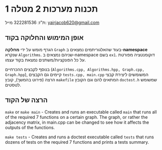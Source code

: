 # תכנות מערכות 2 מטלה 1
ת"ז: 322281536
מייל: yairjacob620@gmail.com
## **אופן המימוש והחלוקה בקוד**
הגרף מומש על ידי **מחלקה** `Graph` בעוד שהאלגוריתמים נמצאים ב-**namespace** שנקרא `Algorithms`. שניהם נמצאים ב-namespace בשם `ex1`. דוקומנטציה מפורטת על כל הפונקציות/משתנים נמצאת בקוד עצמו.

בנוסף לקבצים ההכרחיים (`Algorithms.cpp, Algorithms.hpp, Graph.cpp, Graph.hpp`), קיימים גם הקבצים `tests.cpp, main.cpp` המשומשים ליצירת קבצי הרצה (פירוט בהמשך), קובץ `makefile` המתאים להם וגם הקובץ `doctest.h` שמשומש לטסטים.
## הרצה של הקוד
`make` or `make main` - Creates and runs an executable called `main` that runs all of the required 7 functions on a certain graph. 
                        The graph, or rather the adjacency matrix, in main.cpp can be changed to see how it affects the outputs of the functions.

`make tests` - Creates and runs a doctest executable called `tests` that runs dozens of tests on the required 7 functions and prints a tests summary.
